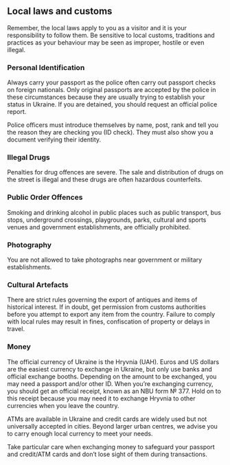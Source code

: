 ## Local laws and customs

Remember, the local laws apply to you as a visitor and it is your responsibility to follow them. Be sensitive to local customs, traditions and practices as your behaviour may be seen as improper, hostile or even illegal.

### **Personal Identification**

Always carry your passport as the police often carry out passport checks on foreign nationals. Only original passports are accepted by the police in these circumstances because they are usually trying to establish your status in Ukraine. If you are detained, you should request an official police report.

Police officers must introduce themselves by name, post, rank and tell you the reason they are checking you (ID check). They must also show you a document verifying their identity.

### **Illegal Drugs**

Penalties for drug offences are severe. The sale and distribution of drugs on the street is illegal and these drugs are often hazardous counterfeits.

### **Public Order Offences**

Smoking and drinking alcohol in public places such as public transport, bus stops, underground crossings, playgrounds, parks, cultural and sports venues and government establishments, are officially prohibited.

### **Photography**

You are not allowed to take photographs near government or military establishments.

### **Cultural Artefacts**

There are strict rules governing the export of antiques and items of historical interest. If in doubt, get permission from customs authorities before you attempt to export any item from the country. Failure to comply with local rules may result in fines, confiscation of property or delays in travel.

### **Money**

The official currency of Ukraine is the Hryvnia (UAH). Euros and US dollars are the easiest currency to exchange in Ukraine, but only use banks and official exchange booths. Depending on the amount to be exchanged, you may need a passport and/or other ID. When you’re exchanging currency, you should get an official receipt, known as an NBU form № 377. Hold on to this receipt because you may need it to exchange Hryvnia to other currencies when you leave the country.

ATMs are available in Ukraine and credit cards are widely used but not universally accepted in cities. Beyond larger urban centres, we advise you to carry enough local currency to meet your needs.

Take particular care when exchanging money to safeguard your passport and credit/ATM cards and don’t lose sight of them during transactions.